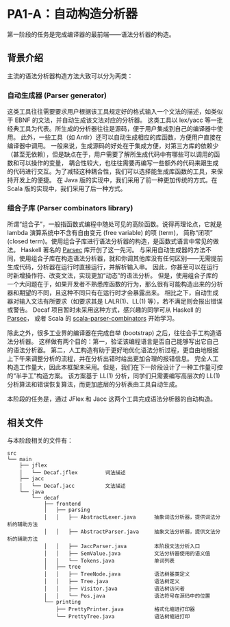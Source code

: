 # PA1-A：自动构造分析器

第一阶段的任务是完成编译器的最前端——语法分析器的构造。

## 背景介绍

主流的语法分析器构造方法大致可以分为两类：

### 自动生成器 (Parser generator)

这类工具往往需要要求用户根据该工具规定好的格式输入一个文法的描述，如类似于 EBNF 的文法，并自动生成该文法对应的分析器。
这类工具以 lex/yacc 等一批经典工具为代表。所生成的分析器往往是源码，便于用户集成到自己的编译器中使用。
此外，一些工具（如 Antlr）还可以自动生成相应的库函数，方便用户直接在编译器中调用。
一般来说，生成源码的好处在于集成方便，对第三方库的依赖少（甚至无依赖），但是缺点在于，用户需要了解所生成代码中有哪些可以调用的函数和可以操作的变量，
耦合性较大，也往往需要再编写一些额外的代码来跟生成的代码进行交互。为了减轻这种耦合性，我们可以选择能生成库函数的工具，来保持开发上的便捷。
在 Java 版的实现中，我们采用了前一种更加传统的方式。在 Scala 版的实现中，我们采用了后一种方式。

### 组合子库 (Parser combinators library)

所谓“组合子”，一般指函数式编程中随处可见的高阶函数。说得再理论点，它就是 lambda 演算系统中不含有自由变元 (free variable) 的项 (term)，
简称“闭项” (closed term)。使用组合子库进行语法分析器的构造，是函数式语言中常见的做法。
Haskell 著名的 [Parsec](http://hackage.haskell.org/package/parsec) 库开创了这一先河。
与采用自动生成器的方法不同，使用组合子库在构造语法分析器，就和你调其他库没有任何区别——无需提前生成代码，分析器在运行时直接运行，并解析输入串。
因此，你甚至可以在运行时新增操作符、改变文法，实现更加“动态”的语法分析。
但是，使用组合子库的一个大问题在于，如果开发者不熟悉库函数的行为，那么很有可能构造出来的分析器和期望的不同，且这种不同只有在运行时才会暴露出来。
相比之下，自动生成器对输入文法有所要求（如要求其是 LALR(1)、LL(1) 等），若不满足则会报出错误或警告。
Decaf 项目暂时未采用这种方式，感兴趣的同学可从 Haskell 的 [Parsec](http://hackage.haskell.org/package/parsec)，
或者 Scala 的 [scala-parser-combinators](https://github.com/scala/scala-parser-combinators) 开始学习。

除此之外，很多工业界的编译器在完成自举 (bootstrap) 之后，往往会手工构造语法分析器。
这样做有两个目的：第一，验证该编程语言是否自己能够写出它自己的语法分析器。
第二，人工构造有助于更好地优化语法分析过程，更自由地根据上下午来调整分析的流程，并在分析出错时给出更加合理的报错信息。
完全人工构造工作量大，因此本框架未采用。但是，我们在下一阶段设计了一种工作量可控的“半手工”构造方案。
该方案基于 LL(1) 分析，同学们只需要编写高层次的 LL(1) 分析算法和错误恢复算法，而更加底层的分析表由工具自动生成。

本阶段的任务是，通过 JFlex 和 Jacc 这两个工具完成语法分析器的自动构造。

## 相关文件

与本阶段相关的文件有：

```text
src
└── main
    ├── jflex
    │   └── Decaf.jflex         词法描述
    ├── jacc
    │   └── Decaf.jacc          文法描述
    └── java
        └── decaf
            ├── frontend
            │   ├── parsing
            │   │   ├── AbstractLexer.java      抽象词法分析器，提供词法分析的辅助方法
            │   │   ├── AbstractParser.java     抽象文法分析器，提供文法分析的辅助方法
            │   │   ├── JaccParser.java         本阶段文法分析入口
            │   │   ├── SemValue.java           文法分析器使用的语义值
            │   │   └── Tokens.java             单词列表
            │   ├── tree
            │   │   ├── TreeNode.java           语法树基类定义
            │   │   ├── Tree.java               语法树定义
            │   │   ├── Visitor.java            语法树访问者
            │   │   └── Pos.java                语法符号在源码中的位置
            └── printing
                ├── PrettyPrinter.java          格式化缩进打印器
                └── PrettyTree.java             语法树缩进打印
```
